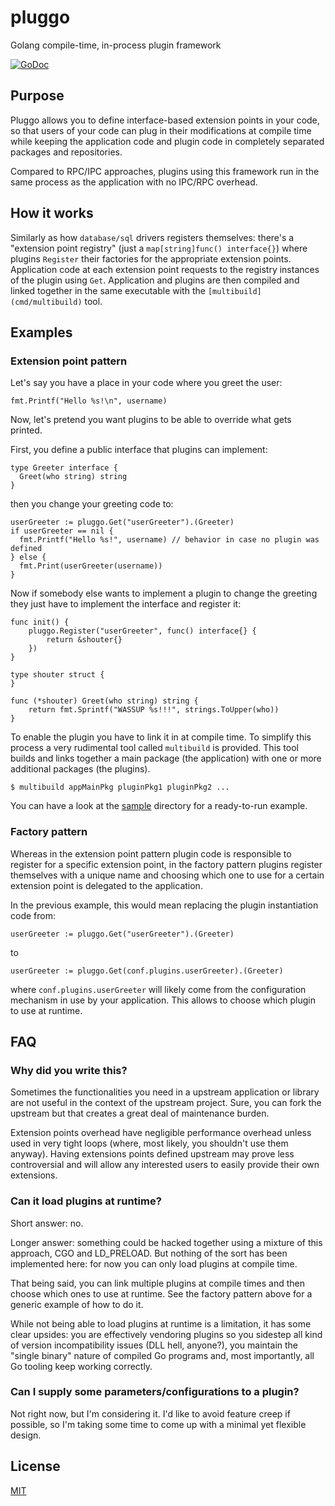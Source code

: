 # pluggo
Golang compile-time, in-process plugin framework

[![GoDoc](https://godoc.org/github.com/CAFxX/pluggo?status.svg)](https://godoc.org/github.com/CAFxX/pluggo)

## Purpose
Pluggo allows you to define interface-based extension points in your code, so
that users of your code can plug in their modifications at compile time while
keeping the application code and plugin code in completely separated packages
and repositories.

Compared to RPC/IPC approaches, plugins using this framework run in the same
process as the application with no IPC/RPC overhead.

## How it works
Similarly as how `database/sql` drivers registers themselves: there's a
"extension point registry" (just a `map[string]func() interface{}`) where
plugins `Register` their factories for the appropriate extension points.
Application code at each extension point requests to the registry instances of
the plugin using `Get`. Application and plugins are then compiled and linked
together in the same executable with the `[multibuild](cmd/multibuild)` tool.

## Examples

### Extension point pattern
Let's say you have a place in your code where you greet the user:

```
fmt.Printf("Hello %s!\n", username)
```

Now, let's pretend you want plugins to be able to override what gets printed.

First, you define a public interface that plugins can implement:

```
type Greeter interface {
  Greet(who string) string
}
```

then you change your greeting code to:

```
userGreeter := pluggo.Get("userGreeter").(Greeter)
if userGreeter == nil {
  fmt.Printf("Hello %s!", username) // behavior in case no plugin was defined
} else {
  fmt.Print(userGreeter(username))
}
```

Now if somebody else wants to implement a plugin to change the greeting they
just have to implement the interface and register it:

```
func init() {
	pluggo.Register("userGreeter", func() interface{} {
		return &shouter{}
	})
}

type shouter struct {
}

func (*shouter) Greet(who string) string {
	return fmt.Sprintf("WASSUP %s!!!", strings.ToUpper(who))
}
```

To enable the plugin you have to link it in at compile time. To simplify this
process a very rudimental tool called `multibuild` is provided. This tool builds
and links together a main package (the application) with one or more additional
packages (the plugins).

```
$ multibuild appMainPkg pluginPkg1 pluginPkg2 ...
```

You can have a look at the [sample](sample) directory for a ready-to-run
example.

### Factory pattern

Whereas in the extension point pattern plugin code is responsible to register
for a specific extension point, in the factory pattern plugins register
themselves with a unique name and choosing which one to use for a certain
extension point is delegated to the application.

In the previous example, this would mean replacing the plugin instantiation code
from:

```
userGreeter := pluggo.Get("userGreeter").(Greeter)
```

to

```
userGreeter := pluggo.Get(conf.plugins.userGreeter).(Greeter)
```

where `conf.plugins.userGreeter` will likely come from the configuration
mechanism in use by your application. This allows to choose which plugin to use
at runtime.

## FAQ

### Why did you write this?
Sometimes the functionalities you need in a upstream application or library are
not useful in the context of the upstream project. Sure, you can fork the
upstream but that creates a great deal of maintenance burden.

Extension points overhead have negligible performance overhead unless used in
very tight loops (where, most likely, you shouldn't use them anyway). Having
extensions points defined upstream may prove less controversial and will allow
any interested users to easily provide their own extensions.

### Can it load plugins at runtime?
Short answer: no.

Longer answer: something could be hacked together using a mixture of this
approach, CGO and LD_PRELOAD. But nothing of the sort has been implemented here:
for now you can only load plugins at compile time.

That being said, you can link multiple plugins at compile times and then choose
which ones to use at runtime. See the factory pattern above for a generic
example of how to do it.

While not being able to load plugins at runtime is a limitation, it has some
clear upsides: you are effectively vendoring plugins so you sidestep all kind
of version incompatibility issues (DLL hell, anyone?), you maintain the "single
binary" nature of compiled Go programs and, most importantly, all Go tooling
keep working correctly.

### Can I supply some parameters/configurations to a plugin?
Not right now, but I'm considering it. I'd like to avoid feature creep if
possible, so I'm taking some time to come up with a minimal yet flexible design.

## License
[MIT](LICENSE)

